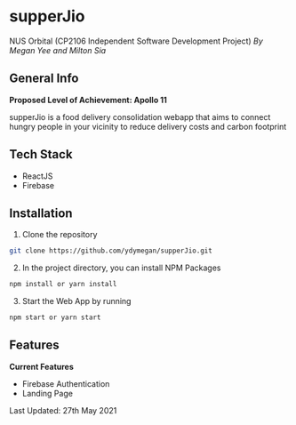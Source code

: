 # supperJio

NUS Orbital (CP2106 Independent Software Development Project)
*By Megan Yee and Milton Sia*

## General Info

**Proposed Level of Achievement: Apollo 11**

supperJio is a food delivery consolidation webapp that aims to connect hungry people in your vicinity to reduce delivery costs and carbon footprint

## Tech Stack
* ReactJS
* Firebase

## Installation

1. Clone the repository
```bash
git clone https://github.com/ydymegan/supperJio.git
```

2. In the project directory, you can install NPM Packages
```bash
npm install or yarn install
```

3. Start the Web App by running
```bash
npm start or yarn start
```

## Features

**Current Features**
* Firebase Authentication 
* Landing Page

Last Updated: 27th May 2021